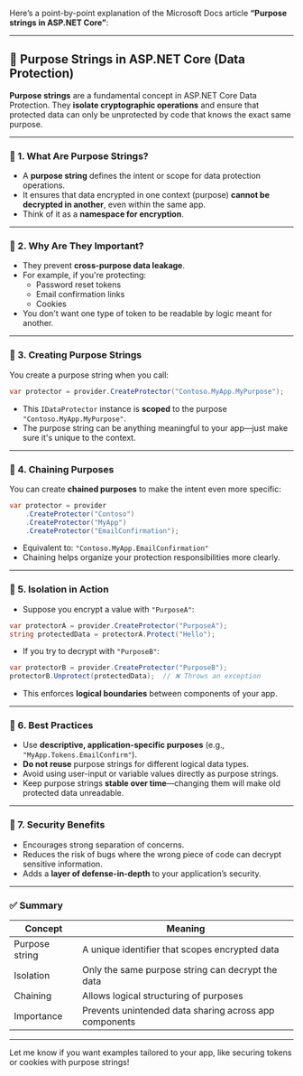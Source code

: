 Here’s a point-by-point explanation of the Microsoft Docs article **“Purpose strings in ASP.NET Core”**:

---

## 🔐 Purpose Strings in ASP.NET Core (Data Protection)

**Purpose strings** are a fundamental concept in ASP.NET Core Data Protection. They **isolate cryptographic operations** and ensure that protected data can only be unprotected by code that knows the exact same purpose.

---

### 🔹 1. **What Are Purpose Strings?**

- A **purpose string** defines the intent or scope for data protection operations.
- It ensures that data encrypted in one context (purpose) **cannot be decrypted in another**, even within the same app.
- Think of it as a **namespace for encryption**.

---

### 🔹 2. **Why Are They Important?**

- They prevent **cross-purpose data leakage**.
- For example, if you're protecting:
    - Password reset tokens
    - Email confirmation links
    - Cookies
- You don't want one type of token to be readable by logic meant for another.

---

### 🔹 3. **Creating Purpose Strings**

You create a purpose string when you call:

```csharp
var protector = provider.CreateProtector("Contoso.MyApp.MyPurpose");
```

- This `IDataProtector` instance is **scoped** to the purpose `"Contoso.MyApp.MyPurpose"`.
- The purpose string can be anything meaningful to your app—just make sure it's unique to the context.

---

### 🔹 4. **Chaining Purposes**

You can create **chained purposes** to make the intent even more specific:

```csharp
var protector = provider
    .CreateProtector("Contoso")
    .CreateProtector("MyApp")
    .CreateProtector("EmailConfirmation");
```

- Equivalent to: `"Contoso.MyApp.EmailConfirmation"`
- Chaining helps organize your protection responsibilities more clearly.

---

### 🔹 5. **Isolation in Action**

- Suppose you encrypt a value with `"PurposeA"`:

```csharp
var protectorA = provider.CreateProtector("PurposeA");
string protectedData = protectorA.Protect("Hello");
```

- If you try to decrypt with `"PurposeB"`:

```csharp
var protectorB = provider.CreateProtector("PurposeB");
protectorB.Unprotect(protectedData);  // ❌ Throws an exception
```

- This enforces **logical boundaries** between components of your app.

---

### 🔹 6. **Best Practices**

- Use **descriptive, application-specific purposes** (e.g., `"MyApp.Tokens.EmailConfirm"`).
- **Do not reuse** purpose strings for different logical data types.
- Avoid using user-input or variable values directly as purpose strings.
- Keep purpose strings **stable over time**—changing them will make old protected data unreadable.

---

### 🔹 7. **Security Benefits**

- Encourages strong separation of concerns.
- Reduces the risk of bugs where the wrong piece of code can decrypt sensitive information.
- Adds a **layer of defense-in-depth** to your application’s security.

---

### ✅ Summary

| Concept                  | Meaning                                                  |
|--------------------------|-----------------------------------------------------------|
| Purpose string           | A unique identifier that scopes encrypted data            |
| Isolation                | Only the same purpose string can decrypt the data         |
| Chaining                 | Allows logical structuring of purposes                    |
| Importance               | Prevents unintended data sharing across app components    |

---

Let me know if you want examples tailored to your app, like securing tokens or cookies with purpose strings!